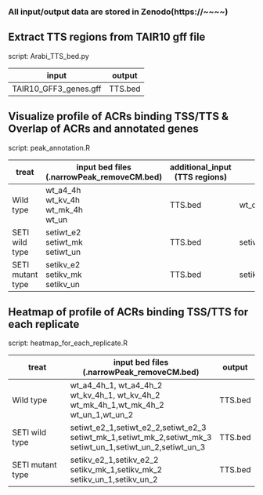 ### All input/output data are stored in Zenodo(https://~~~~)

## Extract TTS regions from TAIR10 gff file

script: Arabi_TTS_bed.py

| input  | output  |
|---|---|
| TAIR10_GFF3_genes.gff | TTS.bed |

## Visualize profile of ACRs binding TSS/TTS & Overlap of ACRs and annotated genes

script: peak_annotation.R

| treat  | input bed files <br> (.narrowPeak_removeCM.bed)  | additional_input (TTS regions) |  output  |
|---|---|---|---|
| Wild type | wt_a4_4h <br> wt_kv_4h <br> wt_mk_4h <br> wt_un | TTS.bed | wt_original_peak_removeCM.html |
| SETI wild type | setiwt_e2 <br> setiwt_mk <br> setiwt_un | TTS.bed | setiwt_original_peak_removeCM.html |
| SETI mutant type | setikv_e2 <br> setikv_mk <br> setikv_un | TTS.bed | setikv_original_peak_removeCM.html |

## Heatmap of profile of ACRs binding TSS/TTS for each replicate

script: heatmap_for_each_replicate.R

| treat  | input bed files <br> (.narrowPeak_removeCM.bed)  | output |
|---|---|---|
| Wild type | wt_a4_4h_1, wt_a4_4h_2 <br> wt_kv_4h_1, wt_kv_4h_2 <br> wt_mk_4h_1,wt_mk_4h_2 <br> wt_un_1,wt_un_2 | TTS.bed | wt_each_reps_original_peak_removeCM.html |
| SETI wild type | setiwt_e2_1,setiwt_e2_2,setiwt_e2_3 <br> setiwt_mk_1,setiwt_mk_2,setiwt_mk_3 <br> setiwt_un_1,setiwt_un_2,setiwt_un_3 | TTS.bed | setiwt_each_reps_original_peak_removeCM.html |
| SETI mutant type | setikv_e2_1,setikv_e2_2 <br> setikv_mk_1,setikv_mk_2 <br> setikv_un_1,setikv_un_2 | TTS.bed | setikv_each_reps_original_peak_removeCM.html |
